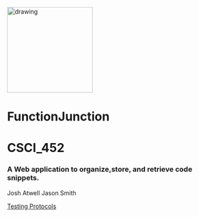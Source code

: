 <img src="public/img/fj.ico" alt="drawing" width="200"/>


# FunctionJunction
# CSCI_452

### A Web application to organize,store, and retrieve code snippets.

Josh Atwell
Jason Smith

<a href="https://docs.google.com/document/d/1Vd3x5xG7jgRfpA0DAlzgJA-ebW45hWaqfYVIdBm2gY8/edit?usp=sharing" target="blank">Testing Protocols</a>

